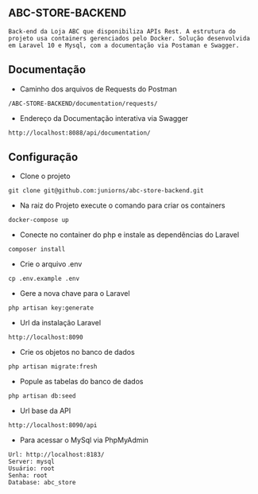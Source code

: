 ## ABC-STORE-BACKEND

```
Back-end da Loja ABC que disponibiliza APIs Rest. A estrutura do projeto usa containers gerenciados pelo Docker. Solução desenvolvida em Laravel 10 e Mysql, com a documentação via Postaman e Swagger.
```

## Documentação

- Caminho dos arquivos de Requests do Postman

```
/ABC-STORE-BACKEND/documentation/requests/
```

- Endereço da Documentação interativa via Swagger

```
http://localhost:8088/api/documentation/
```

## Configuração

- Clone o projeto

```
git clone git@github.com:juniorns/abc-store-backend.git
```

- Na raiz do Projeto execute o comando para criar os containers

```
docker-compose up
```

- Conecte no container do php e instale as dependências do Laravel

```
composer install
```

- Crie o arquivo .env

```
cp .env.example .env
```

- Gere a nova chave para o Laravel

```
php artisan key:generate
```

- Url da instalação Laravel

```
http://localhost:8090
```

- Crie os objetos no banco de dados

```
php artisan migrate:fresh
```

- Popule as tabelas do banco de dados

```
php artisan db:seed
```

- Url base da API

```
http://localhost:8090/api
```

- Para acessar o MySql via PhpMyAdmin

```
Url: http://localhost:8183/
Server: mysql
Usuário: root
Senha: root
Database: abc_store
```
